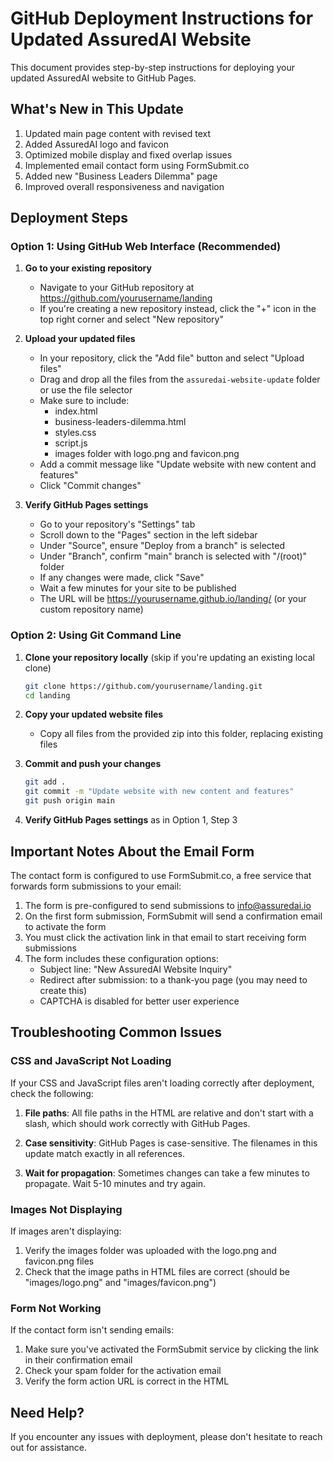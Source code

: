 # GitHub Deployment Instructions for Updated AssuredAI Website

This document provides step-by-step instructions for deploying your updated AssuredAI website to GitHub Pages.

## What's New in This Update

1. Updated main page content with revised text
2. Added AssuredAI logo and favicon
3. Optimized mobile display and fixed overlap issues
4. Implemented email contact form using FormSubmit.co
5. Added new "Business Leaders Dilemma" page
6. Improved overall responsiveness and navigation

## Deployment Steps

### Option 1: Using GitHub Web Interface (Recommended)

1. **Go to your existing repository**
   - Navigate to your GitHub repository at https://github.com/yourusername/landing
   - If you're creating a new repository instead, click the "+" icon in the top right corner and select "New repository"

2. **Upload your updated files**
   - In your repository, click the "Add file" button and select "Upload files"
   - Drag and drop all the files from the `assuredai-website-update` folder or use the file selector
   - Make sure to include:
     - index.html
     - business-leaders-dilemma.html
     - styles.css
     - script.js
     - images folder with logo.png and favicon.png
   - Add a commit message like "Update website with new content and features"
   - Click "Commit changes"

3. **Verify GitHub Pages settings**
   - Go to your repository's "Settings" tab
   - Scroll down to the "Pages" section in the left sidebar
   - Under "Source", ensure "Deploy from a branch" is selected
   - Under "Branch", confirm "main" branch is selected with "/(root)" folder
   - If any changes were made, click "Save"
   - Wait a few minutes for your site to be published
   - The URL will be https://yourusername.github.io/landing/ (or your custom repository name)

### Option 2: Using Git Command Line

1. **Clone your repository locally** (skip if you're updating an existing local clone)
   ```bash
   git clone https://github.com/yourusername/landing.git
   cd landing
   ```

2. **Copy your updated website files**
   - Copy all files from the provided zip into this folder, replacing existing files

3. **Commit and push your changes**
   ```bash
   git add .
   git commit -m "Update website with new content and features"
   git push origin main
   ```

4. **Verify GitHub Pages settings** as in Option 1, Step 3

## Important Notes About the Email Form

The contact form is configured to use FormSubmit.co, a free service that forwards form submissions to your email:

1. The form is pre-configured to send submissions to info@assuredai.io
2. On the first form submission, FormSubmit will send a confirmation email to activate the form
3. You must click the activation link in that email to start receiving form submissions
4. The form includes these configuration options:
   - Subject line: "New AssuredAI Website Inquiry"
   - Redirect after submission: to a thank-you page (you may need to create this)
   - CAPTCHA is disabled for better user experience

## Troubleshooting Common Issues

### CSS and JavaScript Not Loading

If your CSS and JavaScript files aren't loading correctly after deployment, check the following:

1. **File paths**: All file paths in the HTML are relative and don't start with a slash, which should work correctly with GitHub Pages.

2. **Case sensitivity**: GitHub Pages is case-sensitive. The filenames in this update match exactly in all references.

3. **Wait for propagation**: Sometimes changes can take a few minutes to propagate. Wait 5-10 minutes and try again.

### Images Not Displaying

If images aren't displaying:

1. Verify the images folder was uploaded with the logo.png and favicon.png files
2. Check that the image paths in HTML files are correct (should be "images/logo.png" and "images/favicon.png")

### Form Not Working

If the contact form isn't sending emails:

1. Make sure you've activated the FormSubmit service by clicking the link in their confirmation email
2. Check your spam folder for the activation email
3. Verify the form action URL is correct in the HTML

## Need Help?

If you encounter any issues with deployment, please don't hesitate to reach out for assistance.
